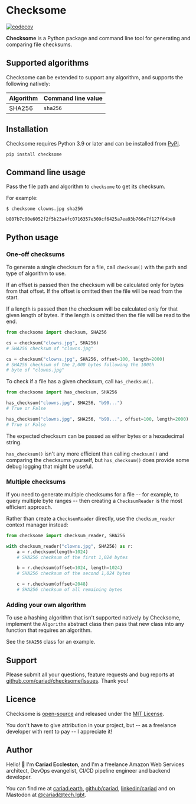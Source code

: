 # Checksome

[![codecov](https://codecov.io/gh/cariad/checksome/branch/main/graph/badge.svg?token=I6zCxsU9be)](https://codecov.io/gh/cariad/checksome)

**Checksome** is a Python package and command line tool for generating and comparing file checksums.

## Supported algorithms

Checksome can be extended to support any algorithm, and supports the following natively:

| Algorithm | Command line value |
| -         | -                  |
| SHA256    | `sha256`           |

## Installation

Checksome requires Python 3.9 or later and can be installed from [PyPI](https://pypi.org/project/checksome/).

```shell
pip install checksome
```

## Command line usage

Pass the file path and algorithm to `checksome` to get its checksum.

For example:

```console
$ checksome clowns.jpg sha256

b807b7c00e6052f2f5b23a4fc0716357e309cf6425a7ea93b766e7f127f64be0
```

## Python usage

### One-off checksums

To generate a single checksum for a file, call `checksum()` with the path and type of algorithm to use.

If an offset is passed then the checksum will be calculated only for bytes from that offset. If the offset is omitted then the file will be read from the start.

If a length is passed then the checksum will be calculated only for that given length of bytes. If the length is omitted then the file will be read to the end.

```python
from checksome import checksum, SHA256

cs = checksum("clowns.jpg", SHA256)
# SHA256 checksum of "clowns.jpg"

cs = checksum("clowns.jpg", SHA256, offset=100, length=2000)
# SHA256 checksum of the 2,000 bytes following the 100th
# byte of "clowns.jpg"
```

To check if a file has a given checksum, call `has_checksum()`.

```python
from checksome import has_checksum, SHA256

has_checksum("clowns.jpg", SHA256, "b90...")
# True or False

has_checksum("clowns.jpg", SHA256, "b90...", offset=100, length=2000)
# True or False
```

The expected checksum can be passed as either bytes or a hexadecimal string.

`has_checksum()` isn't any more efficient than calling `checksum()` and comparing the checksums yourself, but `has_checksum()` does provide some debug logging that might be useful.

### Multiple checksums

If you need to generate multiple checksums for a file -- for example, to query multiple byte ranges -- then creating a `ChecksumReader` is the most efficient approach.

Rather than create a `ChecksumReader` directly, use the `checksum_reader` context manager instead:

```python
from checksome import checksum_reader, SHA256

with checksum_reader("clowns.jpg", SHA256) as r:
    a = r.checksum(length=1024)
    # SHA256 checksum of the first 1,024 bytes

    b = r.checksum(offset=1024, length=1024)
    # SHA256 checksum of the second 1,024 bytes

    c = r.checksum(offset=2048)
    # SHA256 checksum of all remaining bytes
```

### Adding your own algorithm

To use a hashing algorithm that isn't supported natively by Checksome, implement the `Algorithm` abstract class then pass that new class into any function that requires an algorithm.

See the `SHA256` class for an example.

## Support

Please submit all your questions, feature requests and bug reports at [github.com/cariad/checksome/issues](https://github.com/cariad/checksome/issues). Thank you!

## Licence

Checksome is [open-source](https://github.com/cariad/checksome) and released under the [MIT License](https://github.com/cariad/checksome/blob/main/LICENSE).

You don't have to give attribution in your project, but -- as a freelance developer with rent to pay -- I appreciate it!

## Author

Hello! 👋 I'm **Cariad Eccleston**, and I'm a freelance Amazon Web Services architect, DevOps evangelist, CI/CD pipeline engineer and backend developer.

You can find me at [cariad.earth](https://cariad.earth), [github/cariad](https://github.com/cariad), [linkedin/cariad](https://linkedin.com/in/cariad) and on Mastodon at [@cariad@tech.lgbt](https://tech.lgbt/@cariad).
